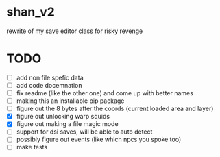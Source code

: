 # shan_v2
rewrite of my save editor class for risky revenge

# TODO
- [ ] add non file spefic data <br />
- [ ] add code docemnation <br />
- [ ] fix readme (like the other one) and come up with better names<br />
- [ ] making this an installable pip package<br />
- [ ] figure out the 8 bytes after the coords (current loaded area and layer) <br />
- [x] figure out unlocking warp squids <br />
- [x] figure out making a file magic mode <br />
- [ ] support for dsi saves, will be able to auto detect<br />
- [ ] possibly figure out events (like which npcs you spoke too)<br />
- [ ] make tests
